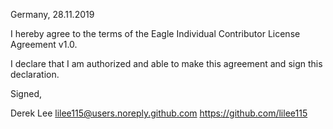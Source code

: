 Germany, 28.11.2019

I hereby agree to the terms of the Eagle Individual Contributor License Agreement v1.0.

I declare that I am authorized and able to make this agreement and sign this declaration.

Signed,

Derek Lee lilee115@users.noreply.github.com https://github.com/lilee115
